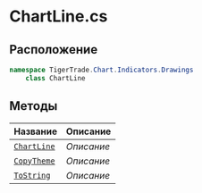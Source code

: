 
# ChartLine.cs
## Расположение
```csharp
namespace TigerTrade.Chart.Indicators.Drawings  
    class ChartLine
```

## Методы
| Название | Описание |
| --- | --- |
| [`ChartLine`](./metody/ChartLine.md) | *Описание* |
| [`CopyTheme`](./metody/CopyTheme.md) | *Описание* |
| [`ToString`](./metody/ToString.md) | *Описание* |
